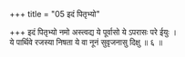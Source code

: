 +++
title = "05 इदं पितृभ्यो"

+++
इदं पितृभ्यो नमो अस्त्वद्य ये पूर्वासो ये ऽपरासः परे ईयुः ।  
ये पार्थिवे रजस्या निषता ये वा नूनं सुवृजनासु दिक्षु ॥ ६ ॥